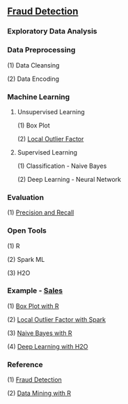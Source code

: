 ## [Fraud Detection](https://en.wikipedia.org/wiki/Data_analysis_techniques_for_fraud_detection)

### Exploratory Data Analysis


### Data Preprocessing

(1) Data Cleansing

(2) Data Encoding


### Machine Learning

1. Unsupervised Learning
    
    (1) Box Plot

    (2) [Local Outlier Factor](LOF.md)

2. Supervised Learning

    (1) Classification - Naive Bayes
    
    (2) Deep Learning - Neural Network


### Evaluation

(1) [Precision and Recall](/evaluation/precision-recall/)


### Open Tools

(1) R

(2) Spark ML

(3) H2O


### Example - [Sales](/project/DMwR/sales/)

(1) [Box Plot with R](/project/DMwR/sales/Outlier_Ranking/BoxPlot.md)

(2) [Local Outlier Factor with Spark](/project/DMwR/sales/Outlier_Ranking/LOF.md)

(3) [Naive Bayes with R](/project/DMwR/sales/Outlier_Ranking/NaiveBayes.md)

(4) [Deep Learning with H2O](/project/DMwR/sales/Outlier_Ranking/DeepLearning.md)


### Reference

(1) [Fraud Detection](http://www.statsoft.com/textbook/fraud-detection)

(2) [Data Mining with R](http://www.amazon.com/Data-Mining-Learning-Knowledge-Discovery/dp/1439810184)








